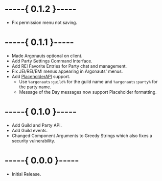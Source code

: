# -----{ 0.1.2 }-----
- Fix permission menu not saving.

# -----{ 0.1.1 }-----
- Made Argonauts optional on client.
- Add Party Settings Command Interface.
- Add REI Favorite Entries for Party chat and management.
- Fix JEI/REI/EMI menus appearing in Argonauts' menus.
- Add [PlaceholderAPI](https://modrinth.com/mod/placeholder-api) support.
    - Use `%argonauts:guild%` for the guild name and `%argonauts:party%` for the party name.
    - Message of the Day messages now support Placeholder formatting.

# -----{ 0.1.0 }-----
- Add Guild and Party API.
- Add Guild events.
- Changed Component Arguments to Greedy Strings which also fixes a security vulnerability.

# -----{ 0.0.0 }-----
- Initial Release.
